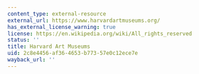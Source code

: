 ```yaml
---
content_type: external-resource
external_url: https://www.harvardartmuseums.org/
has_external_license_warning: true
license: https://en.wikipedia.org/wiki/All_rights_reserved
status: ''
title: Harvard Art Museums
uid: 2c8e4456-af36-4653-b773-57e0c12ece7e
wayback_url: ''
---
```

